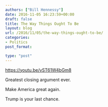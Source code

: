 ```yaml
---
authors: ["Bill Hennessy"]
date: 2016-11-05 16:23:59+00:00
draft: false
title: The Way Things Ought To Be
layout: blog
url: /2016/11/05/the-way-things-ought-to-be/
categories:
- Politics
post_format:

type: "post"
---
```


https://youtu.be/vST61W4bGm8

Greatest closing argument ever. 

Make America great again. 

Trump is your last chance.
